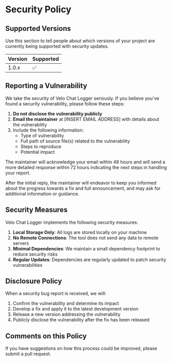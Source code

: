 # Security Policy

## Supported Versions

Use this section to tell people about which versions of your project are currently being supported with security updates.

| Version | Supported          |
| ------- | ------------------ |
| 1.0.x   | :white_check_mark: |

## Reporting a Vulnerability

We take the security of Velo Chat Logger seriously. If you believe you've found a security vulnerability, please follow these steps:

1. **Do not disclose the vulnerability publicly**
2. **Email the maintainer** at [INSERT EMAIL ADDRESS] with details about the vulnerability
3. Include the following information:
   - Type of vulnerability
   - Full path of source file(s) related to the vulnerability
   - Steps to reproduce
   - Potential impact

The maintainer will acknowledge your email within 48 hours and will send a more detailed response within 72 hours indicating the next steps in handling your report.

After the initial reply, the maintainer will endeavor to keep you informed about the progress towards a fix and full announcement, and may ask for additional information or guidance.

## Security Measures

Velo Chat Logger implements the following security measures:

1. **Local Storage Only**: All logs are stored locally on your machine
2. **No Remote Connections**: The tool does not send any data to remote servers
3. **Minimal Dependencies**: We maintain a small dependency footprint to reduce security risks
4. **Regular Updates**: Dependencies are regularly updated to patch security vulnerabilities

## Disclosure Policy

When a security bug report is received, we will:

1. Confirm the vulnerability and determine its impact
2. Develop a fix and apply it to the latest development version
3. Release a new version addressing the vulnerability
4. Publicly disclose the vulnerability after the fix has been released

## Comments on this Policy

If you have suggestions on how this process could be improved, please submit a pull request.
